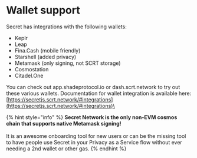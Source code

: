 # Wallet support

Secret has integrations with the following wallets:

* Keplr
* Leap
* Fina.Cash (mobile friendly)
* Starshell (added privacy)
* Metamask (only signing, not SCRT storage)
* Cosmostation
* Citadel.One

You can check out app.shadeprotocol.io or dash.scrt.network to try out these various wallets. Documentation for wallet integration is available here: [https://secretjs.scrt.network/#integrations](https://secretjs.scrt.network/#integrations)\


{% hint style="info" %}
**Secret Network is the only non-EVM cosmos chain that supports native Metamask signing!**\
\
It is an awesome onboarding tool for new users or can be the missing tool to have people use Secret in your Privacy as a Service flow without ever needing a 2nd wallet or other gas.
{% endhint %}
